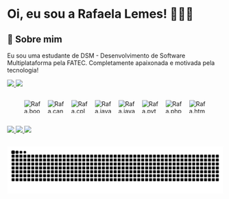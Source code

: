 # Oi, eu sou a Rafaela Lemes! 👩🏽‍💻


## 🚀 Sobre mim
Eu sou uma estudante de DSM - Desenvolvimento de Software Multiplataforma pela FATEC. Completamente apaixonada e motivada pela tecnologia!



<div>
    <a href="https://github.com/LemesdeMorais">
        <img height="180cm" src="https://github-readme-stats.vercel.app/api?username=LemesdeMorais&show_icons=true&theme=darcula&include_all_commits=true&count_private=true"/>
    </a>
    <a href="https://github.com/LemesdeMorais">
        <img height="180cm" src="https://github-readme-stats.vercel.app/api/top-langs/?username=LemesdeMorais&layout=compact&langs_count=16&theme=darcula"/>
    </a>
</div>

##
<div style="display: flex; justify-content: center; align-items: center; flex-wrap: wrap; gap: 15px;">
    <img alig="center" alt="Rafa.bootstrap" height="30" width="40" src="https://cdn.jsdelivr.net/gh/devicons/devicon@latest/icons/bootstrap/bootstrap-original.svg" />
    <img alig="center" alt="Rafa.canva" height="30" width="40" src="https://cdn.jsdelivr.net/gh/devicons/devicon@latest/icons/canva/canva-original.svg" />
    <img alig="center" alt="Rafa.cplus" height="30" width="40" src="https://cdn.jsdelivr.net/gh/devicons/devicon@latest/icons/cplusplus/cplusplus-original.svg" />
    <img alig="center" alt="Rafa.java" height="30" width="40" src="https://cdn.jsdelivr.net/gh/devicons/devicon@latest/icons/java/java-original.svg" />
    <img alig="center" alt="Rafa.javascript" height="30" width="40" src="https://cdn.jsdelivr.net/gh/devicons/devicon@latest/icons/javascript/javascript-original.svg" />
    <img alig="center" alt="Rafa.python" height="30" width="40" src="https://cdn.jsdelivr.net/gh/devicons/devicon@latest/icons/python/python-original.svg" />
    <img alig="center" alt="Rafa.php" height="30" width="40" src="https://cdn.jsdelivr.net/gh/devicons/devicon@latest/icons/php/php-original.svg" />
    <img alig="center" alt="Rafa.html" height="30" width="40" src="https://cdn.jsdelivr.net/gh/devicons/devicon@latest/icons/html5/html5-original.svg" />                                   
</div>

##

<div>
   <a href="https://www.linkedin.com/in/rafaela-morais-a310861b6/" target="_blank"><img src="https://img.shields.io/badge/LinkedIn-0077B5?style=for-the-badge&logo=linkedin&logoColor=white" target="_blank">
   </a> 
   <a href="https://www.instagram.com/raafalemes/" target="_blank"><img src="https://img.shields.io/badge/Instagram-E4405F?style=for-the-badge&logo=instagram&logoColor=white" target="_blank">
   </a> 
    <a href="https://seu-portfolio.com](https://portfolio-rafaela.vercel.app/)" target="_blank">
    <img src="https://img.shields.io/badge/Portf%C3%B3lio-000000?style=for-the-badge&logo=about.me&logoColor=white">
   </a>
</div>

##

<picture>
  <source media="(prefers-color-scheme: dark)" srcset="https://raw.githubusercontent.com/LemesdeMorais/LemesdeMorais/output/github-contribution-grid-snake-dark.svg">
  <source media="(prefers-color-scheme: light)" srcset="https://raw.githubusercontent.com/LemesdeMorais/LemesdeMorais/output/github-contribution-grid-snake.svg">
  <img alt="github contribution grid snake animation" src="https://raw.githubusercontent.com/LemesdeMorais/LemesdeMorais/output/github-contribution-grid-snake.svg">
</picture>
